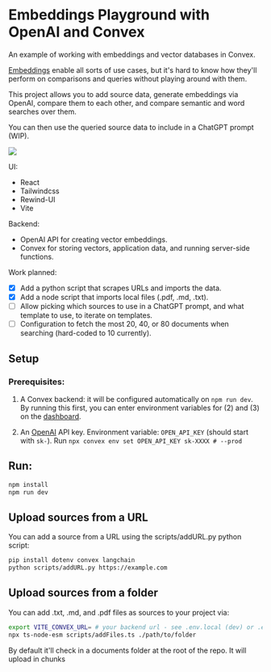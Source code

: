 # Embeddings Playground with OpenAI and Convex

An example of working with embeddings and vector databases in Convex.

[Embeddings](https://stack.convex.dev/the-magic-of-embeddings) enable all sorts
of use cases, but it's hard to know how they'll perform on comparisons and
queries without playing around with them.

This project allows you to add source data, generate embeddings via OpenAI,
compare them to each other, and compare semantic and word searches over them.

You can then use the queried source data to include in a ChatGPT prompt (WIP).

![](./screenshot.png)

UI:

- React
- Tailwindcss
- Rewind-UI
- Vite

Backend:

- OpenAI API for creating vector embeddings.
- Convex for storing vectors, application data, and running server-side functions.

Work planned:

- [x] Add a python script that scrapes URLs and imports the data.
- [x] Add a node script that imports local files (.pdf, .md, .txt).
- [ ] Allow picking which sources to use in a ChatGPT prompt, and what template to use, to iterate on templates.
- [ ] Configuration to fetch the most 20, 40, or 80 documents when searching (hard-coded to 10 currently).

## Setup

### Prerequisites:

1. A Convex backend: it will be configured automatically on `npm run dev`.
   By running this first, you can enter environment variables for (2) and (3) on
   the [dashboard](https://dashboard.convex.dev).

2. An [OpenAI](https://platform.openai.com/) API key.
   Environment variable: `OPEN_API_KEY` (should start with `sk-`).
   Run `npx convex env set OPEN_API_KEY sk-XXXX # --prod`

## Run:

```bash
npm install
npm run dev
```

## Upload sources from a URL

You can add a source from a URL using the scripts/addURL.py python script:

```sh
pip install dotenv convex langchain
python scripts/addURL.py https://example.com
```

## Upload sources from a folder

You can add .txt, .md, and .pdf files as sources to your project via:

```sh
export VITE_CONVEX_URL= # your backend url - see .env.local (dev) or .env (prod)
npx ts-node-esm scripts/addFiles.ts ./path/to/folder
```

By default it'll check in a documents folder at the root of the repo.
It will upload in chunks
